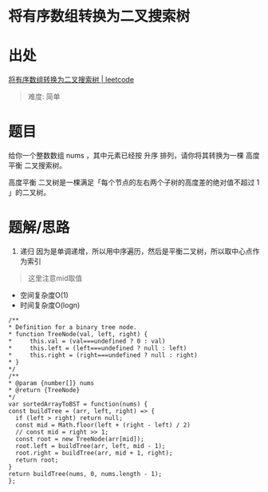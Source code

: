 # 将有序数组转换为二叉搜索树
# 出处

[将有序数组转换为二叉搜索树 | leetcode](https://leetcode-cn.com/problems/convert-sorted-array-to-binary-search-tree/)
> 难度: 简单
# 题目
给你一个整数数组 nums ，其中元素已经按 升序 排列，请你将其转换为一棵 高度平衡 二叉搜索树。

高度平衡 二叉树是一棵满足「每个节点的左右两个子树的高度差的绝对值不超过 1 」的二叉树。


# 题解/思路

1. 递归
因为是单调递增，所以用中序遍历，然后是平衡二叉树，所以取中心点作为索引
> 这里注意mid取值
  - 空间复杂度O(1)
  - 时间复杂度O(logn)
  ```
/**
 * Definition for a binary tree node.
 * function TreeNode(val, left, right) {
 *     this.val = (val===undefined ? 0 : val)
 *     this.left = (left===undefined ? null : left)
 *     this.right = (right===undefined ? null : right)
 * }
 */
/**
 * @param {number[]} nums
 * @return {TreeNode}
 */
var sortedArrayToBST = function(nums) {
  const buildTree = (arr, left, right) => {
    if (left > right) return null;
    const mid = Math.floor(left + (right - left) / 2)
    // const mid = right >> 1;
    const root = new TreeNode(arr[mid]);
    root.left = buildTree(arr, left, mid - 1);
    root.right = buildTree(arr, mid + 1, right);
    return root;
  }
  return buildTree(nums, 0, nums.length - 1);
};
  ````
